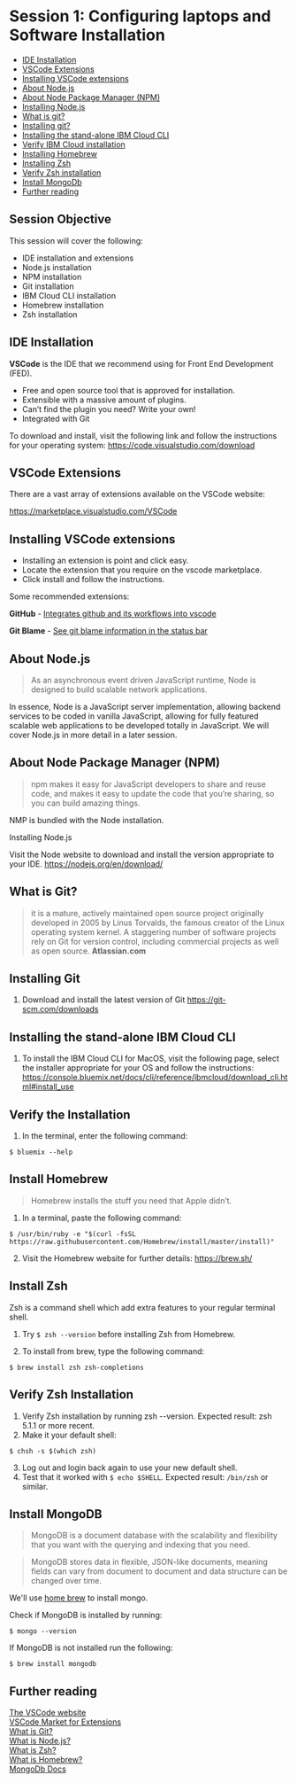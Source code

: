 # Session 1: Configuring laptops and Software Installation

* [IDE Installation](#ide)  
* [VSCode Extensions](#extensions)  
* [Installing VSCode extensions](#installextensions)
* [About Node.js](#node)
* [About Node Package Manager (NPM)](#npm)
* [Installing Node.js](#installingnode)
* [What is git?](#git)
* [Installing git?](#installinggit)
* [Installing the stand-alone IBM Cloud CLI](#ibmcloud)
* [Verify IBM Cloud installation](#verifyibmcloud)
* [Installing Homebrew](#homebrew)
* [Installing Zsh](#zsh)
* [Verify Zsh installation](#verifyzsh)
* [Install MongoDb](#install-mongo)
* [Further reading](#further)

## Session Objective
This session will cover the following:

* IDE installation and extensions
* Node.js installation
* NPM installation
* Git installation
* IBM Cloud CLI installation
* Homebrew installation
* Zsh installation


<a name="ide"></a>
## IDE Installation
**VSCode** is the IDE that we recommend using for Front End Development (FED).

* Free and open source tool that is approved for installation.
* Extensible with a massive amount of plugins.
* Can’t find the plugin you need? Write your own!
* Integrated with Git

To download and install, visit the following link and follow the instructions for your operating system: https://code.visualstudio.com/download

<a name="extensions"></a>
## VSCode Extensions
There are a vast array of extensions available on the VSCode website:

https://marketplace.visualstudio.com/VSCode

<a name="installextensions"></a>
## Installing VSCode extensions

* Installing an extension is point and click easy.
* Locate the extension that you require on the vscode marketplace.
* Click install and follow the instructions.

Some recommended extensions:

**GitHub** - [Integrates github and its workflows into vscode](https://marketplace.visualstudio.com/items?itemName=KnisterPeter.vscode-github)

**Git Blame** - [See git blame information in the status bar](https://marketplace.visualstudio.com/items?itemName=waderyan.gitblame)

<a name="node"></a>
## About Node.js
> As an asynchronous event driven JavaScript runtime, Node is designed to build scalable network applications.

In essence, Node is a JavaScript server implementation, allowing backend services to be coded in vanilla JavaScript, allowing for fully featured scalable web applications to be developed totally in JavaScript.  We will cover Node.js in more detail in a later session. 

<a name="npm"></a>
## About Node Package Manager (NPM)

> npm makes it easy for JavaScript developers to share and reuse code, and makes it easy to update the code that you’re sharing, so you can build amazing things.

NMP is bundled with the Node installation.

<a name="installingnode"></a>
Installing Node.js

Visit the Node website to download and install the version appropriate to your IDE.
https://nodejs.org/en/download/

<a name="git"></a>
## What is Git?

> it is a mature, actively maintained open source project originally developed in 2005 by Linus Torvalds, the famous creator of the Linux operating system kernel. A staggering number of software projects rely on Git for version control, including commercial projects as well as open source.
**Atlassian.com**

<a name="installinggit"></a>
## Installing Git
1. Download and install the latest version of Git
https://git-scm.com/downloads

<a name="ibmcloud"></a>
## Installing the stand-alone IBM Cloud CLI

1. To install the IBM Cloud CLI for MacOS, visit the following page, select the installer appropriate for your OS and follow the instructions:
https://console.bluemix.net/docs/cli/reference/ibmcloud/download_cli.html#install_use

<a name="verifyibmcloud"></a>
## Verify the Installation

1. In the terminal, enter the following command:
```
$ bluemix --help
```
<a name="homebrew"></a>
## Install Homebrew

> Homebrew installs the stuff you need that Apple didn’t.

1. In a terminal, paste the following command:
```
$ /usr/bin/ruby -e "$(curl -fsSL https://raw.githubusercontent.com/Homebrew/install/master/install)"
```
2. Visit the Homebrew website for further details:
https://brew.sh/

<a name="zsh"></a>
## Install Zsh
Zsh is a command shell which add extra features to your regular terminal shell.

1. Try `$ zsh --version` before installing Zsh from Homebrew. 

2. To install from brew, type the following command:
```
$ brew install zsh zsh-completions
```

<a name="verifyzsh"></a>
## Verify Zsh Installation

1. Verify Zsh installation by running zsh --version. Expected result: zsh 5.1.1 or more recent.
2. Make it your default shell: 
```
$ chsh -s $(which zsh)
```
3. Log out and login back again to use your new default shell.
4. Test that it worked with `$ echo $SHELL`. Expected result: `/bin/zsh` or similar.

<a name="install-mongo"></a>
## Install MongoDB
> MongoDB is a document database with the scalability and flexibility that you want with the querying and indexing that you need.

> MongoDB stores data in flexible, JSON-like documents, meaning fields can vary from document to document and data structure can be changed over time.

We'll use [home brew](https://brew.sh/) to install mongo.

Check if MongoDB is installed by running:
```
$ mongo --version
```

If MongoDB is not installed run the following:
```
$ brew install mongodb
```

<a name="further"></a>
## Further reading
[The VSCode website](https://code.visualstudio.com/download)  
[VSCode Market for Extensions](https://marketplace.visualstudio.com/VSCode)  
[What is Git?](https://www.atlassian.com/git/tutorials/what-is-git)  
[What is Node.js?](https://www.oreilly.com/ideas/what-is-node)  
[What is Zsh?](https://ohmyz.sh/)   
[What is Homebrew?](https://brew.sh/)  
[MongoDb Docs](https://docs.mongodb.com/)  
